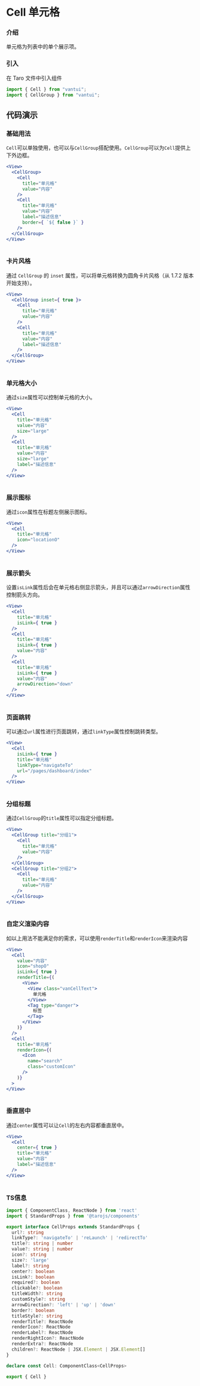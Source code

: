 # Cell 单元格

### 介绍

单元格为列表中的单个展示项。

### 引入

在 Taro 文件中引入组件

```js
import { Cell } from "vantui";
import { CellGroup } from "vantui"; 
```

## 代码演示

### 基础用法

`Cell`可以单独使用，也可以与`CellGroup`搭配使用。`CellGroup`可以为`Cell`提供上下外边框。

```jsx
<View>
  <CellGroup>
    <Cell
      title="单元格"
      value="内容"
    />
    <Cell
      title="单元格"
      value="内容"
      label="描述信息"
      border={ `${ false }` }
    />
  </CellGroup>
</View>
 
```

### 卡片风格

通过 `CellGroup` 的 `inset` 属性，可以将单元格转换为圆角卡片风格（从 1.7.2 版本开始支持）。

```jsx
<View>
  <CellGroup inset={ true }>
    <Cell
      title="单元格"
      value="内容"
    />
    <Cell
      title="单元格"
      value="内容"
      label="描述信息"
    />
  </CellGroup>
</View>
 
```

### 单元格大小

通过`size`属性可以控制单元格的大小。

```jsx
<View>
  <Cell
    title="单元格"
    value="内容"
    size="large"
  />
  <Cell
    title="单元格"
    value="内容"
    size="large"
    label="描述信息"
  />
</View>
 
```

### 展示图标

通过`icon`属性在标题左侧展示图标。

```jsx
<View>
  <Cell
    title="单元格"
    icon="locationO"
  />
</View>
 
```

### 展示箭头

设置`isLink`属性后会在单元格右侧显示箭头，并且可以通过`arrowDirection`属性控制箭头方向。

```jsx
<View>
  <Cell
    title="单元格"
    isLink={ true }
  />
  <Cell
    title="单元格"
    isLink={ true }
    value="内容"
  />
  <Cell
    title="单元格"
    isLink={ true }
    value="内容"
    arrowDirection="down"
  />
</View>
 
```

### 页面跳转

可以通过`url`属性进行页面跳转，通过`linkType`属性控制跳转类型。

```jsx
<View>
  <Cell
    isLink={ true }
    title="单元格"
    linkType="navigateTo"
    url="/pages/dashboard/index"
  />
</View>
 
```

### 分组标题

通过`CellGroup`的`title`属性可以指定分组标题。

```jsx
<View>
  <CellGroup title="分组1">
    <Cell
      title="单元格"
      value="内容"
    />
  </CellGroup>
  <CellGroup title="分组2">
    <Cell
      title="单元格"
      value="内容"
    />
  </CellGroup>
</View>
 
```

### 自定义渲染内容

如以上用法不能满足你的需求，可以使用`renderTitle`和`renderIcon`来渲染内容

```jsx
<View>
  <Cell
    value="内容"
    icon="shopO"
    isLink={ true }
    renderTitle={(
      <View>
        <View class="vanCellText">
          单元格
        </View>
        <Tag type="danger">
          标签
        </Tag>
      </View>
    )}
  />
  <Cell 
    title="单元格"
    renderIcon={(
      <Icon
        name="search"
        class="customIcon"
      />
    )}
  >
</View>
 
```

### 垂直居中

通过`center`属性可以让`Cell`的左右内容都垂直居中。

```jsx
<View>
  <Cell
    center={ true }
    title="单元格"
    value="内容"
    label="描述信息"
  />
</View>
 
```
### TS信息
```ts 
import { ComponentClass, ReactNode } from 'react'
import { StandardProps } from '@tarojs/components'

export interface CellProps extends StandardProps {
  url?: string
  linkType?: 'navigateTo' | 'reLaunch' | 'redirectTo'
  title?: string | number
  value?: string | number
  icon?: string
  size?: 'large'
  label?: string
  center?: boolean
  isLink?: boolean
  required?: boolean
  clickable?: boolean
  titleWidth?: string
  customStyle?: string
  arrowDirection?: 'left' | 'up' | 'down'
  border?: boolean
  titleStyle?: string
  renderTitle?: ReactNode
  renderIcon?: ReactNode
  renderLabel?: ReactNode
  renderRightIcon?: ReactNode
  renderExtra?: ReactNode
  children?: ReactNode | JSX.Element | JSX.Element[]
}

declare const Cell: ComponentClass<CellProps>

export { Cell }
```